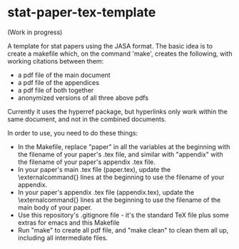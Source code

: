 # stat-paper-tex-template

(Work in progress)

A template for stat papers using the JASA format. The basic idea is to create a makefile which, on the command 'make', creates the following, with working citations between them:
* a pdf file of the main document
* a pdf file of the appendices
* a pdf file of both together
* anonymized versions of all three above pdfs

Currently it uses the hyperref package, but hyperlinks only work within the same document, and not in the combined documents.

In order to use, you need to do these things:
* In the Makefile, replace  "paper" in all the variables at the beginning with the filename of your paper's .tex file, and similar with "appendix" with the filename of your paper's appendix .tex file.
* In your paper's main .tex file (paper.tex), update the \externalcommand{} lines at the beginning to use the filename of your appendix.
* In your paper's appendix .tex file (appendix.tex), update the \externalcommand{} lines at the beginning to use the filename of the main body of your paper.
* Use this repository's .gitignore file - it's the standard TeX file plus some extras for emacs and this Makefile
* Run "make" to create all pdf file, and "make clean" to clean them all up, including all intermediate files.
